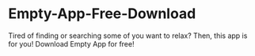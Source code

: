 # Empty-App-Free-Download
Tired of finding or searching some of you want to relax? Then, this app is for you! Download Empty App for free!
